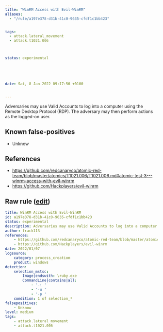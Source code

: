 ```yaml
---
title: "WinRM Access with Evil-WinRM"
aliases:
  - "/rule/a197e378-d31b-41c0-9635-cfdf1c1bb423"


tags:
  - attack.lateral_movement
  - attack.t1021.006



status: experimental





date: Sat, 8 Jan 2022 09:17:56 +0100


---
```


Adversaries may use Valid Accounts to log into a computer using the Remote Desktop Protocol (RDP). The adversary may then perform actions as the logged-on user.

<!--more-->


## Known false-positives

* Unknow



## References

* https://github.com/redcanaryco/atomic-red-team/blob/master/atomics/T1021.006/T1021.006.md#atomic-test-3---winrm-access-with-evil-winrm
* https://github.com/Hackplayers/evil-winrm


## Raw rule ([edit](https://github.com/SigmaHQ/sigma/edit/master/rules/windows/process_creation/proc_creation_win_evil_winrm.yml))
```yaml
title: WinRM Access with Evil-WinRM
id: a197e378-d31b-41c0-9635-cfdf1c1bb423
status: experimental
description: Adversaries may use Valid Accounts to log into a computer using the Remote Desktop Protocol (RDP). The adversary may then perform actions as the logged-on user. 
author: frack113
references:
    - https://github.com/redcanaryco/atomic-red-team/blob/master/atomics/T1021.006/T1021.006.md#atomic-test-3---winrm-access-with-evil-winrm
    - https://github.com/Hackplayers/evil-winrm
date: 2022/01/07
logsource:
    category: process_creation
    product: windows
detection:
    selection_mstsc:
        Image|endswith: \ruby.exe
        CommandLine|contains|all:
            - '-i '
            - '-u '
            - '-p '
    condition: 1 of selection_*
falsepositives:
    - Unknow
level: medium
tags:
    - attack.lateral_movement
    - attack.t1021.006

```
